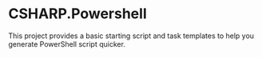 # CSHARP.Powershell
This project provides a basic starting script and task templates to help you generate PowerShell script quicker. 
